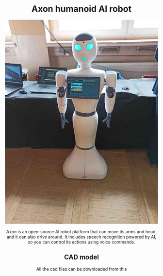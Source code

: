 <div align="center">
  <h1>Axon humanoid AI robot</h1>
<img src="/.github/1.jpg"/>

Axon is an open-source AI robot platform that can move its arms and head, and it can also drive around. It includes speech recognition powered by AI, so you can control its actions using voice commands.

## CAD model
All the cad files can be downloaded from this 
